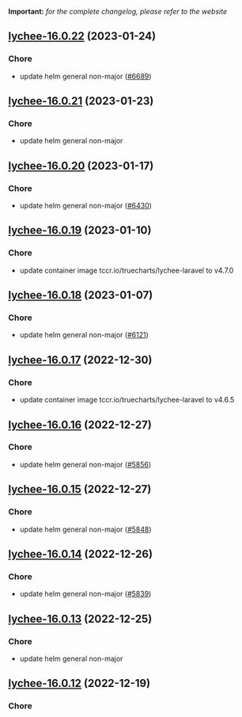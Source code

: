 **Important:**
*for the complete changelog, please refer to the website*




## [lychee-16.0.22](https://github.com/truecharts/charts/compare/lychee-16.0.21...lychee-16.0.22) (2023-01-24)

### Chore

- update helm general non-major ([#6689](https://github.com/truecharts/charts/issues/6689))
  
  


## [lychee-16.0.21](https://github.com/truecharts/charts/compare/lychee-16.0.20...lychee-16.0.21) (2023-01-23)

### Chore

- update helm general non-major
  
  


## [lychee-16.0.20](https://github.com/truecharts/charts/compare/lychee-16.0.19...lychee-16.0.20) (2023-01-17)

### Chore

- update helm general non-major ([#6430](https://github.com/truecharts/charts/issues/6430))
  
  


## [lychee-16.0.19](https://github.com/truecharts/charts/compare/lychee-16.0.18...lychee-16.0.19) (2023-01-10)

### Chore

- update container image tccr.io/truecharts/lychee-laravel to v4.7.0
  
  


## [lychee-16.0.18](https://github.com/truecharts/charts/compare/lychee-16.0.17...lychee-16.0.18) (2023-01-07)

### Chore

- update helm general non-major ([#6121](https://github.com/truecharts/charts/issues/6121))
  
  


## [lychee-16.0.17](https://github.com/truecharts/charts/compare/lychee-16.0.16...lychee-16.0.17) (2022-12-30)

### Chore

- update container image tccr.io/truecharts/lychee-laravel to v4.6.5
  
  


## [lychee-16.0.16](https://github.com/truecharts/charts/compare/lychee-16.0.15...lychee-16.0.16) (2022-12-27)

### Chore

- update helm general non-major ([#5856](https://github.com/truecharts/charts/issues/5856))
  
  


## [lychee-16.0.15](https://github.com/truecharts/charts/compare/lychee-16.0.14...lychee-16.0.15) (2022-12-27)

### Chore

- update helm general non-major ([#5848](https://github.com/truecharts/charts/issues/5848))
  
  


## [lychee-16.0.14](https://github.com/truecharts/charts/compare/lychee-16.0.13...lychee-16.0.14) (2022-12-26)

### Chore

- update helm general non-major ([#5839](https://github.com/truecharts/charts/issues/5839))
  
  


## [lychee-16.0.13](https://github.com/truecharts/charts/compare/lychee-16.0.12...lychee-16.0.13) (2022-12-25)

### Chore

- update helm general non-major
  
  


## [lychee-16.0.12](https://github.com/truecharts/charts/compare/lychee-16.0.11...lychee-16.0.12) (2022-12-19)

### Chore
